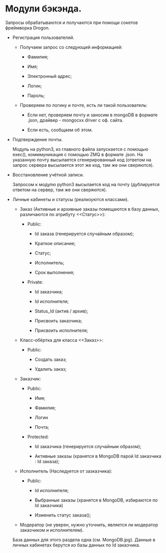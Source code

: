 # Модули бэкэнда.

Запросы обрабатываются и получаются при помощи сокетов фреймворка Drogon.

+ Регистрация пользователей.

    * Получаем запрос со следующей информацией:

        * Фамилия;

        * Имя;

        * Электронный адрес;

        * Логин;

        * Пароль;

    * Проверяем по логину и почте, есть ли такой пользователь:

        * Если нет, проверяем почту и заносим в mongoDB в формате .json, драйвер - mongocxx driver с оф. сайта.

        * Если есть, сообщаем об этом.

+ Подтверждение почты.

    Модуль на python3, из главного файла запускается с помощью exec(), комммуникация с помощью ZMQ в формате .json. На указанную почту высылается сгенерированный код (ответом на запрос сервера высылается этот же код, там же они сверяются).

+ Восстановление учётной записи.

    Запросом к модулю python3 высылается код на почту (дублируется ответом на сервер, там же они сверяются).

+ Личные кабинеты и статусы (реализуются классами).

    * Заказ (Активные и архивные заказы помещаются в базу данных, различаются по атрибуту <<Статус>>):

        * Public:

            * Id заказа (генерируется случайным образом);

            * Краткое описание;

            * Статус;

            * Исполнитель;

            * Срок выполнения;

        * Private:

            * Id заказчика;

            * Id исполнителя;

            * Status_Id (актив / архив);

            * Присвоить заказчика;

            * Присвоить исполнителя;

    * Класс-обёртка для класса <<Заказ>>:

        * Public:

            * Создать заказ;

            * Удалить заказ;

    * Заказчик:

        * Public:

            * Имя;

            * Фамилия;

            * Логин

            * Почта;

        * Protected:

            * Id заказчика (генерируется случайным образом);

            * Активные заказы (хранятся в MongoDB парой Id заказчика : Id заказа);

    * Исполнитель (Наследуется от зазказчика):

        * Public: 

            * Id исполнителя;

            * Выбранные заказы (хранятся в MongoDB, избираются по Id заказчика)

            * Изменить статус заказа();

    * Модератор (не уверен, нужно уточнить, является ли модератор заказчиком и исполнителем).

    База данных для этого раздела одна (см. MongoDB.jpg). Данные в личных кабинетах берутся из базы данных по Id заказчика.
